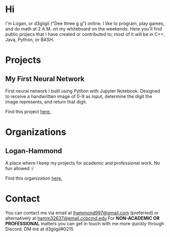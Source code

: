 # Hi

I'm Logan, or d3giigii ("Dee three g g") online. I like to program, play games, and do math at 2 A.M. on my whiteboard on the weekends. Here you'll find public projecs that I have created or contributed to; most of it will be in C++, Java, Python, or BASH.

# Projects

## My First Neural Network

First neural network I built using Python with Jupyter Notebook. Designed to receive a handwritten image of 0-9 as input, determine the digit the image represents, and return that digit.

Find this project [here.](https://github.com/d3giigii/myfirst_neuralnetwork)

# Organizations

## Logan-Hammond

A place where I keep my projects for academic and professional work. No fun allowed :/

Find this organization [here.](https://github.com/Logan-Hammond)

# Contact

You can contact me via email at lhammond997@gmail.com (preferred) or alternatively at hamm32637@email.ccbcmd.edu
For **NON-ACADEMIC OR PROFESSIONAL** matters you can get in touch with me more quickly through Discord. DM me at d3giigii#0215
